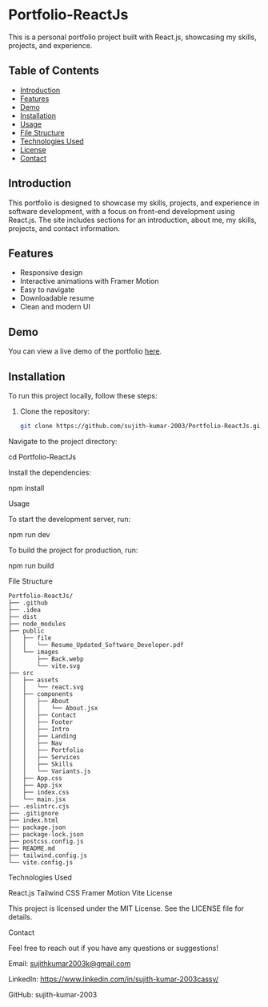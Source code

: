 # Portfolio-ReactJs

This is a personal portfolio project built with React.js, showcasing my skills, projects, and experience.

## Table of Contents

- [Introduction](#introduction)
- [Features](#features)
- [Demo](#demo)
- [Installation](#installation)
- [Usage](#usage)
- [File Structure](#file-structure)
- [Technologies Used](#technologies-used)
- [License](#license)
- [Contact](#contact)

## Introduction

This portfolio is designed to showcase my skills, projects, and experience in software development, with a focus on front-end development using React.js. The site includes sections for an introduction, about me, my skills, projects, and contact information.

## Features

- Responsive design
- Interactive animations with Framer Motion
- Easy to navigate
- Downloadable resume
- Clean and modern UI

## Demo

You can view a live demo of the portfolio [here](https://sujith-kumar-2003.github.io).

## Installation

To run this project locally, follow these steps:

1. Clone the repository:
   ```sh
   git clone https://github.com/sujith-kumar-2003/Portfolio-ReactJs.git
   
Navigate to the project directory:


cd Portfolio-ReactJs

Install the dependencies:

npm install

Usage

To start the development server, run:


npm run dev

To build the project for production, run:

npm run build

File Structure
```
Portfolio-ReactJs/
├── .github
├── .idea
├── dist
├── node_modules
├── public
│   ├── file
│   │   └── Resume_Updated_Software_Developer.pdf
│   └── images
│       ├── Back.webp
│       └── vite.svg
├── src
│   ├── assets
│   │   └── react.svg
│   ├── components
│   │   ├── About
│   │   │   └── About.jsx
│   │   ├── Contact
│   │   ├── Footer
│   │   ├── Intro
│   │   ├── Landing
│   │   ├── Nav
│   │   ├── Portfolio
│   │   ├── Services
│   │   ├── Skills
│   │   └── Variants.js
│   ├── App.css
│   ├── App.jsx
│   ├── index.css
│   └── main.jsx
├── .eslintrc.cjs
├── .gitignore
├── index.html
├── package.json
├── package-lock.json
├── postcss.config.js
├── README.md
├── tailwind.config.js
└── vite.config.js
```

Technologies Used

React.js
Tailwind CSS
Framer Motion
Vite
License

This project is licensed under the MIT License. See the LICENSE file for details.

Contact

Feel free to reach out if you have any questions or suggestions!

Email: sujithkumar2003k@gmail.com

LinkedIn: https://www.linkedin.com/in/sujith-kumar-2003cassy/

GitHub: sujith-kumar-2003
